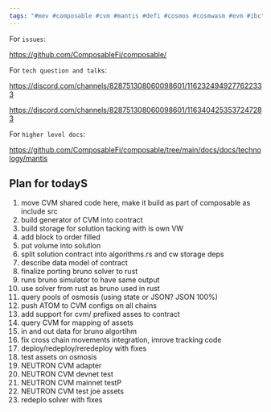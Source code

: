 ```yaml
---
tags: "#mev #composable #cvm #mantis #defi #cosmos #cosmwasm #evm #ibc"
---
```


For `issues`:

https://github.com/ComposableFi/composable/

For `tech question and talks`:

https://discord.com/channels/828751308060098601/1162324949277622333

https://discord.com/channels/828751308060098601/1163404253537247283

For `higher level docs`:

https://github.com/ComposableFi/composable/tree/main/docs/docs/technology/mantis




## Plan for todayS

1. move CVM shared code here, make it build as part of composable as include src
2. build generator of CVM into contract
3. build storage for solution tacking with is own VW
3. add block to order filled
4. put volume into solution
5. split solution contract into algorithms.rs and cw storage deps
6. describe data model of contract
7. finalize porting bruno solver to rust
9. runs bruno simulator to have same output
8. use solver from rust as bruno used in rust
9. query pools of osmosis (using state or JSON? JSON 100%)
10. push ATOM to CVM configs on all chains
11. add support for cvm/ prefixed asses to contract
12. query CVM for mapping of assets
13. in and out data for bruno algortihm
14. fix cross chain movements integration, imrove tracking code
15. deploy/redeploy/reredeploy with fixes
16. test assets on osmosis
17. NEUTRON CVM adapter
17. NEUTRON CVM devnet test
17. NEUTRON CVM mainnet testP
17. NEUTRON CVM test joe assets
18. redeplo solver with fixes